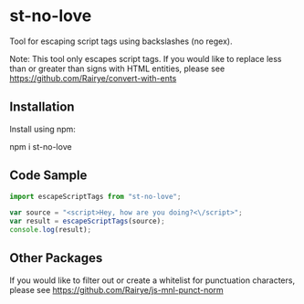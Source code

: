 # st-no-love
Tool for escaping script tags using backslashes (no regex). 

Note: This tool only escapes script tags. If you would like to replace less than or greater than signs with HTML entities, please see https://github.com/Rairye/convert-with-ents

## Installation

Install using npm:

npm i st-no-love

## Code Sample

```javascript
import escapeScriptTags from "st-no-love";

var source = "<script>Hey, how are you doing?<\/script>";
var result = escapeScriptTags(source);
console.log(result);

```

## Other Packages

If you would like to filter out or create a whitelist for punctuation characters, please see https://github.com/Rairye/js-mnl-punct-norm
